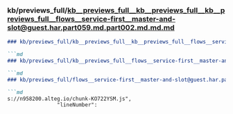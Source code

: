 ### kb/previews_full/kb__previews_full__kb__previews_full__kb__previews_full__flows__service-first__master-and-slot@guest.har.part059.md.part002.md.md.md

```md
### kb/previews_full/kb__previews_full__kb__previews_full__flows__service-first__master-and-slot@guest.har.part059.md.part002.md.md

```md
### kb/previews_full/kb__previews_full__flows__service-first__master-and-slot@guest.har.part059.md.part002.md

```md
### kb/previews_full/flows__service-first__master-and-slot@guest.har.part059.md (part 002)

```md
s://n958200.alteg.io/chunk-KO722YSM.js",
                "lineNumber":
```

```

```

```

```
